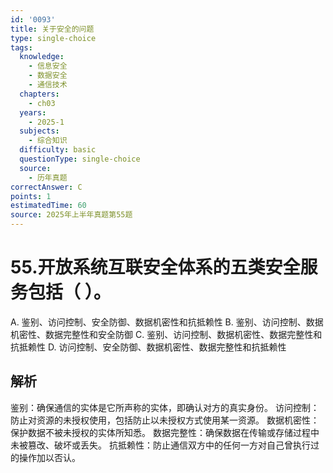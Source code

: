 ```yaml
---
id: '0093'
title: 关于安全的问题
type: single-choice
tags:
  knowledge:
    - 信息安全
    - 数据安全
    - 通信技术
  chapters:
    - ch03
  years:
    - 2025-1
  subjects:
    - 综合知识
  difficulty: basic
  questionType: single-choice
  source:
    - 历年真题
correctAnswer: C
points: 1
estimatedTime: 60
source: 2025年上半年真题第55题
---
```

# 55.开放系统互联安全体系的五类安全服务包括（ ）。

A. 鉴别、访问控制、安全防御、数据机密性和抗抵赖性
B. 鉴别、访问控制、数据机密性、数据完整性和安全防御
C. 鉴别、访问控制、数据机密性、数据完整性和抗抵赖性
D. 访问控制、安全防御、数据机密性、数据完整性和抗抵赖性

## 解析

鉴别：确保通信的实体是它所声称的实体，即确认对方的真实身份。
访问控制：防止对资源的未授权使用，包括防止以未授权方式使用某一资源。
数据机密性：保护数据不被未授权的实体所知悉。
数据完整性：确保数据在传输或存储过程中未被篡改、破坏或丢失。
抗抵赖性：防止通信双方中的任何一方对自己曾执行过的操作加以否认。

